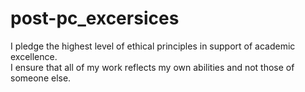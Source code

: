 # post-pc_excersices
I pledge the highest level of ethical principles in support of academic excellence.  
I ensure that all of my work reflects my own abilities and not those of someone else.
